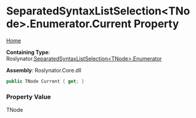 # SeparatedSyntaxListSelection\<TNode>\.Enumerator\.Current Property

[Home](../../../../README.md)

**Containing Type**: Roslynator\.[SeparatedSyntaxListSelection\<TNode>.Enumerator](../README.md)

**Assembly**: Roslynator\.Core\.dll

```csharp
public TNode Current { get; }
```

### Property Value

TNode

